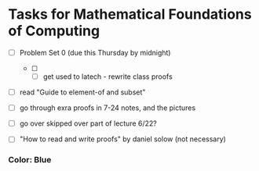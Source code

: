 # Tasks for Mathematical Foundations of Computing

- [ ] Problem Set 0 (due this Thursday by midnight)
	- [ ] - [ ] get used to latech - rewrite class proofs
- [ ] read "Guide to element-of and subset"
- [ ] go through exra proofs in 7-24 notes, and the pictures
- [ ] go over skipped over part of lecture 6/22?
- [ ] "How to read and write proofs" by daniel solow (not necessary)


### Color: Blue